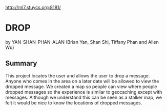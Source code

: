 http://ml7.stuycs.org:8181/
<h1>DROP</h1>
<p> by YAN-SHAN-PHAN-ALAN (Brian Yan, Shan Shi, Tiffany Phan and Allen Wu) </p>
<h2>Summary</h2>
This project locates the user and allows the user to drop a message. Anyone who comes in the area on a later date will be allowed to view the dropped message.
We created a map so people can view where people dropped messages so the experience is similar to geocaching except with messages. Although we understand this can be seen as a stalker map, we felt it would be nice to know the locations of dropped messages.
